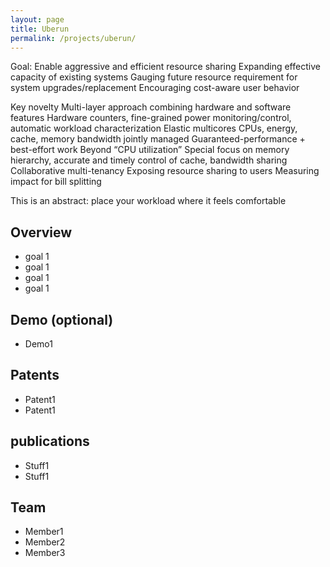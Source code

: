```yaml
---
layout: page
title: Uberun
permalink: /projects/uberun/
---
```


Goal: Enable aggressive and efficient resource sharing
Expanding effective capacity of existing systems
Gauging future resource requirement for system upgrades/replacement
Encouraging cost-aware user behavior

Key novelty
Multi-layer approach combining hardware and software features
Hardware counters, fine-grained power monitoring/control, automatic workload characterization
Elastic multicores
CPUs, energy, cache, memory bandwidth jointly managed
Guaranteed-performance + best-effort work
Beyond “CPU utilization”
Special focus on memory hierarchy, accurate and timely control of cache, bandwidth sharing
Collaborative multi-tenancy
Exposing resource sharing to users
Measuring impact for bill splitting



This is an abstract: place your workload where it feels comfortable

## Overview
- goal 1
- goal 1
- goal 1
- goal 1

## Demo (optional)
- Demo1

## Patents
- Patent1
- Patent1

## publications
- Stuff1
- Stuff1

## Team
- Member1
- Member2
- Member3
